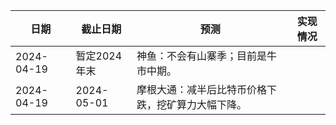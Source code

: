 | 日期 | 截止日期| 预测 |实现情况 |
| ---      |        ---      |  ---    |        ---      |
|2024-04-19 | 暂定2024年末 | 神鱼：不会有山寨季；目前是牛市中期。| |
|2024-04-19 | 2024-05-01 | 摩根大通：减半后比特币价格下跌，挖矿算力大幅下降。 | |
